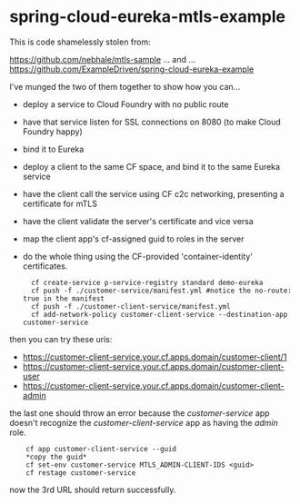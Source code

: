 # spring-cloud-eureka-mtls-example

This is code shamelessly stolen from:

https://github.com/nebhale/mtls-sample
... and ...
https://github.com/ExampleDriven/spring-cloud-eureka-example

I've munged the two of them together to show how you can... 
- deploy a service to Cloud Foundry with no public route
- have that service listen for SSL connections on 8080 (to make Cloud Foundry happy)
- bind it to Eureka
- deploy a client to the same CF space, and bind it to the same Eureka service
- have the client call the service using CF c2c networking, presenting a certificate for mTLS
- have the client validate the server's certificate and vice versa
- map the client app's cf-assigned guid to roles in the server
- do the whole thing using the CF-provided 'container-identity' certificates.

        cf create-service p-service-registry standard demo-eureka    
        cf push -f ./customer-service/manifest.yml #notice the no-route: true in the manifest
        cf push -f ./customer-client-service/manifest.yml
        cf add-network-policy customer-client-service --destination-app customer-service
        
        
then you can try these uris:
- https://customer-client-service.your.cf.apps.domain/customer-client/1
- https://customer-client-service.your.cf.apps.domain/customer-client-user
- https://customer-client-service.your.cf.apps.domain/customer-client-admin

the last one should throw an error because the *customer-service* app doesn't recognize the *customer-client-service* app as having the _admin_ role.

        cf app customer-client-service --guid
        *copy the guid*
        cf set-env customer-service MTLS_ADMIN-CLIENT-IDS <guid>
        cf restage customer-service
        
now the 3rd URL should return successfully. 
        
